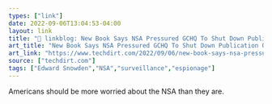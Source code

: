 ```yaml
---
types: ["link"]
date: 2022-09-06T13:04:53-04:00
layout: link
title: "🔗 linkblog: New Book Says NSA Pressured GCHQ To Shut Down Publication Of Snowden Leaks By UK Journalists | Techdirt'"
art_title: "New Book Says NSA Pressured GCHQ To Shut Down Publication Of Snowden Leaks By UK Journalists | Techdirt"
art_link: "https://www.techdirt.com/2022/09/06/new-book-says-nsa-pressured-gchq-to-shut-down-publication-of-snowden-leaks-by-uk-journalists/"
source: ["techdirt.com"]
tags: ["Edward Snowden","NSA","surveillance","espionage"]
---
```

Americans should be more worried about the NSA than they are.
 
